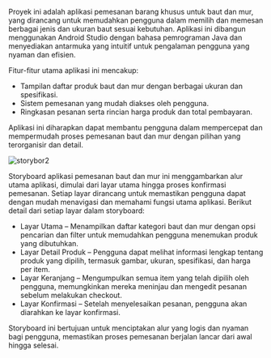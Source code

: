 Proyek ini adalah aplikasi pemesanan barang khusus untuk baut dan mur,
yang dirancang untuk memudahkan pengguna dalam memilih dan memesan berbagai jenis dan ukuran baut sesuai kebutuhan. 
Aplikasi ini dibangun menggunakan Android Studio dengan bahasa pemrograman Java dan menyediakan antarmuka yang intuitif untuk pengalaman pengguna yang nyaman dan efisien.

Fitur-fitur utama aplikasi ini mencakup: 

* Tampilan daftar produk baut dan mur dengan berbagai ukuran dan spesifikasi.
* Sistem pemesanan yang mudah diakses oleh pengguna.
* Ringkasan pesanan serta rincian harga produk dan total pembayaran.
  
Aplikasi ini diharapkan dapat membantu pengguna dalam mempercepat dan mempermudah proses pemesanan baut dan mur dengan pilihan yang terorganisir dan detail.


![storybor2](https://github.com/user-attachments/assets/402b3485-df6e-439d-9ba9-21d0391af9d3)


Storyboard aplikasi pemesanan baut dan mur ini menggambarkan alur utama aplikasi, dimulai dari layar utama hingga proses konfirmasi pemesanan. Setiap layar dirancang untuk memastikan pengguna dapat dengan mudah menavigasi dan memahami fungsi utama aplikasi. Berikut detail dari setiap layar dalam storyboard: 

* Layar Utama – Menampilkan daftar kategori baut dan mur dengan opsi pencarian dan filter untuk memudahkan pengguna menemukan produk yang dibutuhkan.
* Layar Detail Produk – Pengguna dapat melihat informasi lengkap tentang produk yang dipilih, termasuk gambar, ukuran, spesifikasi, dan harga per item.
* Layar Keranjang – Mengumpulkan semua item yang telah dipilih oleh pengguna, memungkinkan mereka meninjau dan mengedit pesanan sebelum melakukan checkout.
* Layar Konfirmasi – Setelah menyelesaikan pesanan, pengguna akan diarahkan ke layar konfirmasi.

Storyboard ini bertujuan untuk menciptakan alur yang logis dan nyaman bagi pengguna, memastikan proses pemesanan berjalan lancar dari awal hingga selesai.





